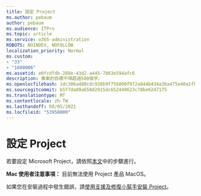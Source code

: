 ```yaml
---
title: 設定 Project
ms.author: pebaum
author: pebaum
ms.audience: ITPro
ms.topic: article
ms.service: o365-administration
ROBOTS: NOINDEX, NOFOLLOW
localization_priority: Normal
ms.custom:
- "33"
- "1600006"
ms.assetid: e0fcdfdb-288e-43d2-a445-7b63e594afc6
description: 專案的目標不得超過500個字。
ms.openlocfilehash: 1dc306a480cdc920b9f756090f972a844b434a3ba475e40a1fbb08c89f625c51
ms.sourcegitcommit: b5f7da89a650d2915dc652449623c78be6247175
ms.translationtype: MT
ms.contentlocale: zh-TW
ms.lasthandoff: 08/05/2021
ms.locfileid: "53958000"
---
```

# <a name="setting-up-project"></a>設定 Project

 若要設定 Microsoft Project，請依照[本文](https://support.office.com/article/7059249b-d9fe-4d61-ab96-5c5bf435f281.aspx)中的步驟進行。

**Mac 使用者注意事項：** 目前無法使用 Project 產品 MacOS。 
  
如果您在安裝過程中發生錯誤，請[使用支援及修復小幫手安裝 Project](https://aka.ms/SaRA-ProjectSetupScenario)。
